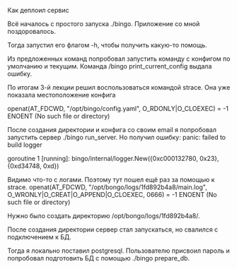 Как деплоил сервис

Всё началось с простого запуска ./bingo. Приложение со мной поздоровалось.

Тогда запустил его флагом -h, чтобы получить какую-то помощь.

Из предложенных команд попробовал запустить команду с конфигом по умолчанию и текущим. Команда /bingo print_current_config выдала ошибку.

По итогам 3-й лекции решил воспользоваться командой strace. Она уже показала местоположение конфига

openat(AT_FDCWD, "/opt/bingo/config.yaml", O_RDONLY|O_CLOEXEC) = -1 ENOENT (No such file or directory)

После создания директории и конфига со своим email я попробовал запустить сервер ./bingo run_server.
Но получил ошибку:
panic: failed to build logger

goroutine 1 [running]:
bingo/internal/logger.New({0xc000132780, 0x23}, {0xd34748, 0xd})

Видимо что-то с логами. Поэтому тут пошел ещё раз за помощью к strace.
openat(AT_FDCWD, "/opt/bongo/logs/1fd892b4a8/main.log", O_WRONLY|O_CREAT|O_APPEND|O_CLOEXEC, 0666) = -1 ENOENT (No such file or directory)

Нужно было создать директорию /opt/bongo/logs/1fd892b4a8/.

После создания директории сервер стал запускаться, но свалился с подключением к БД.

Тогда я локально поставил postgresql. Пользователю присвоил пароль и попробовал подготовить БД с помощью ./bingo prepare_db.

